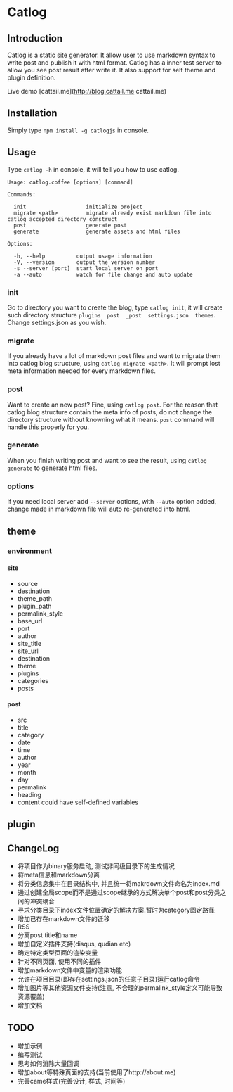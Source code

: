 # Catlog

## Introduction
Catlog is a static site generator. It allow user to use markdown syntax to write post and publish it with html format. Catlog has a inner test server to allow you see post result after write it. It also support for self theme and plugin definition.

Live demo [cattail.me](http://blog.cattail.me cattail.me)

## Installation
Simply type `npm install -g catlogjs` in console.

## Usage
Type `catlog -h` in console, it will tell you how to use catlog.
```
Usage: catlog.coffee [options] [command]

Commands:

  init                   initialize project
  migrate <path>         migrate already exist markdown file into catlog accepted directory construct
  post                   generate post
  generate               generate assets and html files

Options:

  -h, --help          output usage information
  -V, --version       output the version number
  -s --server [port]  start local server on port
  -a --auto           watch for file change and auto update
```

### init
Go to directory you want to create the blog, type `catlog init`, it will create  such directory structure `plugins  post  _post  settings.json  themes`. Change settings.json as you wish.

### migrate
If you already have a lot of markdown post files and want to migrate them into catlog blog structure, using `catlog migrate <path>`. It will prompt lost meta information needed for every markdown files.

### post
Want to create an new post? Fine, using `catlog post`. For the reason that catlog blog structure contain the meta info of posts, do not change the directory structure without knowning what it means. `post` command will handle this properly for you.

### generate
When you finish writing post and want to see the result, using `catlog generate` to generate html files.

### options
If you need local server add `--server` options, with `--auto` option added, change made in markdown file will auto re-generated into html.

## theme
### environment
#### site
* source
* destination
* theme_path
* plugin_path
* permalink_style
* base_url
* port
* author
* site_title
* site_url
* destination
* theme
* plugins
* categories
* posts

#### post
* src
* title
* category
* date
* time
* author
* year
* month
* day
* permalink
* heading
* content
could have self-defined variables

## plugin

## ChangeLog
* 将项目作为binary服务启动, 测试非同级目录下的生成情况
* 将meta信息和markdown分离
* 将分类信息集中在目录结构中, 并且统一将makrdown文件命名为index.md
* 通过创建全局scope而不是通过scope继承的方式解决单个post和post分类之间的冲突耦合
* 寻求分类目录下index文件位置确定的解决方案.暂时为category固定路径
* 增加已存在markdown文件的迁移
* RSS
* 分离post title和name
* 增加自定义插件支持(disqus, qudian etc)
* 确定特定类型页面的渲染变量
* 针对不同页面, 使用不同的插件
* 增加markdown文件中变量的渲染功能
* 允许在项目目录(即存在settings.json的任意子目录)运行catlog命令
* 增加图片等其他资源文件支持(注意, 不合理的permalink_style定义可能导致资源覆盖)
* 增加文档

## TODO
* 增加示例
* 编写测试
* 思考如何消除大量回调
* 增加about等特殊页面的支持(当前使用了http://about.me)
* 完善came样式(完善设计, 样式, 时间等)
